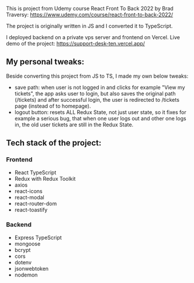 This is project from Udemy course React Front To Back 2022 by Brad Traversy: https://www.udemy.com/course/react-front-to-back-2022/

The project is originally written in JS and I converted it to TypeScript.

I deployed backend on a private vps server and frontend on Vercel.
Live demo of the project: https://support-desk-ten.vercel.app/

## My personal tweaks:

Beside converting this project from JS to TS, I made my own below tweaks:

- save path: when user is not logged in and clicks for example "View my tickets", the app asks user to login, but also saves the original path (/tickets) and after successful login, the user is redirected to /tickets page (instead of to homepage).
- logout button: resets ALL Redux State, not just user state, so it fixes for example a serious bug, that when one user logs out and other one logs in, the old user tickets are still in the Redux State.

## Tech stack of the project:

### Frontend

- React TypeScript
- Redux with Redux Toolkit
- axios
- react-icons
- react-modal
- react-router-dom
- react-toastify

### Backend

- Express TypeScript
- mongoose
- bcrypt
- cors
- dotenv
- jsonwebtoken
- nodemon
